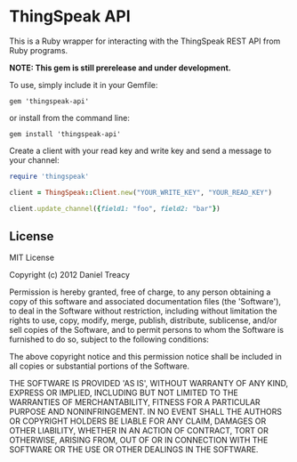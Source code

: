 ThingSpeak API
==============

This is a Ruby wrapper for interacting with the ThingSpeak REST API from Ruby programs.

**NOTE: This gem is still prerelease and under development.**

To use, simply include it in your Gemfile:

    gem 'thingspeak-api'

or install from the command line:

    gem install 'thingspeak-api'

Create a client with your read key and write key and send a message to your channel:

```ruby
require 'thingspeak'

client = ThingSpeak::Client.new("YOUR_WRITE_KEY", "YOUR_READ_KEY")

client.update_channel({field1: "foo", field2: "bar"})

```


License
-------

MIT License

Copyright (c) 2012 Daniel Treacy

Permission is hereby granted, free of charge, to any person obtaining
a copy of this software and associated documentation files (the
'Software'), to deal in the Software without restriction, including
without limitation the rights to use, copy, modify, merge, publish,
distribute, sublicense, and/or sell copies of the Software, and to
permit persons to whom the Software is furnished to do so, subject to
the following conditions:

The above copyright notice and this permission notice shall be
included in all copies or substantial portions of the Software.

THE SOFTWARE IS PROVIDED 'AS IS', WITHOUT WARRANTY OF ANY KIND,
EXPRESS OR IMPLIED, INCLUDING BUT NOT LIMITED TO THE WARRANTIES OF
MERCHANTABILITY, FITNESS FOR A PARTICULAR PURPOSE AND NONINFRINGEMENT.
IN NO EVENT SHALL THE AUTHORS OR COPYRIGHT HOLDERS BE LIABLE FOR ANY
CLAIM, DAMAGES OR OTHER LIABILITY, WHETHER IN AN ACTION OF CONTRACT,
TORT OR OTHERWISE, ARISING FROM, OUT OF OR IN CONNECTION WITH THE
SOFTWARE OR THE USE OR OTHER DEALINGS IN THE SOFTWARE.